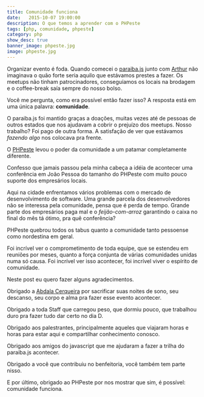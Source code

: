 ```yaml
---
title: Comunidade funciona
date:   2015-10-07 19:00:00
description: O que temos a aprender com o PHPeste
tags: [php, comunidade, phpeste]
category: php
show_desc: true
banner_image: phpeste.jpg
image: phpeste.jpg
---
```


Organizar evento é foda. Quando comecei o [paraiba.js](http://paraiba.js) junto com [Arthur](http://arthurgouveia.com) não imaginava o quão forte seria aquilo que estávamos prestes a fazer. Os meetups não tinham patrocinadores, conseguíamos os locais na brodagem e o coffee-break saía sempre do nosso bolso.

Você me pergunta, como era possível então fazer isso? A resposta está em uma única palavra: **comunidade**.

<!--more-->

O paraiba.js foi mantido graças a doações, muitas vezes até de pessoas de outros estados que nos ajudavam a cobrir o prejuízo dos meetups. Nosso trabalho? Foi pago de outra forma. A satisfação de ver que estávamos *fazendo algo* nos colocava pra frente.

O [PHPeste](http://phpeste.net) levou o poder da comunidade a um patamar completamente diferente.

Confesso que jamais passou pela minha cabeça a idéia de acontecer uma conferência em João Pessoa do tamanho do PHPeste com muito pouco suporte dos empresários locais.

Aqui na cidade enfrentamos vários problemas com o mercado de desenvolvimento de software. Uma grande parcela dos desenvolvedores não se interessa pela comunidade, pensa que é perda de tempo. Grande parte dos empresários paga mal e o *feijão-com-arroz* garantindo o caixa no final do mês tá ótimo, pra quê conferência?

PHPeste quebrou todos os tabus quanto a comunidade tanto pessoense como nordestina em geral.

Foi incrível ver o comprometimento de toda equipe, que se estendeu em reuniões por meses, quanto a força conjunta de várias comunidades unidas numa só causa. Foi incrível ver isso acontecer, foi incrível viver o espírito de comunidade.

Neste post eu quero fazer alguns agradecimentos.

Obrigado a [Abdala Cerqueira](http://abda.la/) por sacrificar suas noites de sono, seu descanso, seu corpo e alma pra fazer esse evento acontecer.

Obrigado a toda Staff que carregou peso, que dormiu pouco, que trabalhou duro pra fazer tudo dar certo no dia D.

Obrigado aos palestrantes, principalmente aqueles que viajaram horas e horas para estar aqui e compartilhar conhecimento conosco.

Obrigado aos amigos do javascript que me ajudaram a fazer a trilha do paraiba.js acontecer.

Obrigado a você que contribuiu no benfeitoria, você também tem parte nisso.

E por último, obrigado ao PHPeste por nos mostrar que sim, é possível: comunidade funciona.
